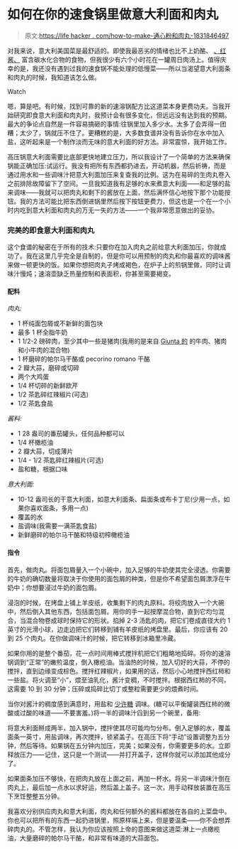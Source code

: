 # 如何在你的速食锅里做意大利面和肉丸

> 原文:[https://life hacker . com/how-to-make-通心粉和肉丸-1831846497](https://lifehacker.com/how-to-make-spaghetti-and-meatballs-in-your-instant-pot-1831846497)

对我来说，意大利美国菜是最舒适的。即使我最恶劣的情绪也比不上奶酪、 [、红酱、](https://lifehacker.com/make-tomato-sauce-in-your-instant-pot-with-just-two-ing-1828971840) 富含碳水化合物的食物，但我很少有六个小时花在一罐周日肉汤上。值得庆幸的是，我还没有遇到过我的速食锅不能处理的低慢菜——所以当渴望意大利面条和肉丸的时候，我知道该怎么做。

Watch

嗯，算是吧。有时候，找到可靠的新的速溶锅配方比这道菜本身更费功夫。当我开始研究即食意大利面和肉丸时，我预计会有很多变化，但远远没有达到我的预期。最大的争论点自然是一件容易搞砸的事情:往锅里加入多少水。太多了会弄得一团糟；太少了，锅就压不住了。更糟糕的是，大多数食谱并没有告诉你在水中加入盐，这听起来是一个制作淡而无味的意大利面的好方法。非常震惊，我开始工作。

高压锅意大利面需要比底部更快地建立压力，所以我设计了一个简单的方法来确保锅能正确加压:试运行。我没有把所有东西都扔进去，开动机器，然后祈祷，而是通过用水和一些调味汁把意大利面加压来复查我的比例。这为在易碎的生肉丸卷入之前排除故障留下了空间。一旦我知道我有足够的水来煮意大利面——和足够的盐来调味——我就可以把肉丸和剩下的酱放在上面，然后满怀信心地按下那个功能按钮。我的方法可能比把东西倒进锅里然后按下按钮更费力，但这也是一个在一个小时内吃到意大利面和肉丸的万无一失的方法——一个我非常愿意做出的妥协。

### **完美的即食意大利面和肉丸**

这个食谱的秘密在于所有的技术:只要你在加入肉丸之前给意大利面加压，你就成功了。我在这里几乎完全是自制的，但是你可以用预制的肉丸和你最喜欢的调味酱来做一顿更快的饭。如果你想把肉丸子烤成褐色，在炉子上的煎锅里做，同时让调味汁慢炖；速溶壶缺乏热量控制和表面积，你甚至需要褐变。

#### **配料**

*肉丸:*

*   1 杯纯面包屑或不新鲜的面包块
*   最多 1 杯全脂牛奶
*   1 1/2-2 磅碎肉，至少其中一些是猪肉(我用的是来自 [Giunta 的](https://giuntasprimeshop.com/) 的牛肉、猪肉和小牛肉的混合物)
*   1 杯磨碎的帕尔马干酪或 pecorino romano 干酪
*   2 瓣大蒜，磨碎或切碎
*   两个大鸡蛋
*   1/4 杯切碎的新鲜欧芹
*   1/2 茶匙碎红辣椒片(可选)
*   1/2 茶匙食盐

*酱料:*

*   1 28 盎司的番茄罐头，任何品种都可以
*   1/4 杯橄榄油
*   2 瓣大蒜，切成薄片
*   1/4 - 1/2 茶匙碎红辣椒片(可选)
*   盐和糖，根据口味

*意大利面:*

*   10-12 盎司长的干意大利面，如意大利面条、扁面条或布卡丁尼(少用一点，如果你喜欢面条，多用一点)
*   覆盖的水
*   盐调味(我需要一满茶匙食盐)
*   新鲜磨碎的帕尔马干酪和特级初榨橄榄油

#### **指令**

首先，做肉丸。将面包屑量入一个小碗中，加入足够的牛奶使其完全浸透。你需要的牛奶的确切数量将取决于你使用的面包屑的种类，但是你不希望面包屑漂浮在牛奶中；你想要浸过牛奶的面包屑。

浸泡的时候，在烤盘上铺上羊皮纸，收集剩下的肉丸原料。将绞肉放入一个大碗中，然后倒入其他东西，包括面包屑。用你的手一起按摩混合物，直到它均匀混合，当混合物卷成球时保持它的形状。掐掉 2-3 汤匙的肉，把它们卷成直径大约 1 英寸的光滑小球，边走边把它们转移到铺有羊皮纸的烤盘里。最后，你应该有 20 到 25 个肉丸。在你做调味汁的时候，把它转移到冰箱里冷藏。

如果你用的是整个番茄，花一点时间用棒式搅拌机把它们粗略地捣碎。将你的速溶锅调到“正常”的嫩煎温度，倒入橄榄油。当油热的时候，加入切好的大蒜，不停的搅拌，直到边缘变成棕色。搅拌红辣椒片，如果用的话，然后小心地搅拌西红柿和一些盐。将火调至“小”，煨至油乳化，酱汁变稠，不时搅拌。根据西红柿的不同，这需要 10 到 30 分钟；压碎或捣碎比切丁或整粒需要更少的煨煮时间。

当你对酱汁的稠度感到满意时，用盐和 [少许糖](https://lifehacker.com/use-sugar-to-improve-the-flavor-of-subpar-tomatoes-1826729730) 调味。(糖可以平衡罐装西红柿的微酸或过酸的味道——不要害羞。)将一半的调味汁舀到另一个碗里，备用:

将意大利面掰成两半，加入锅中，搅拌使其尽可能均匀分布。倒入足够的水，覆盖面条一英寸，用盐调味，再次搅拌，锁紧盖子。在高压下将“手动”设置调整为五分钟，然后等待。如果锅在五分钟内加压，完美；如果没有，你需要更多的水。立即释放压力——记住，这只是一个测试——并打开盖子，这样你就可以添加其他成分了。

如果面条加压不够快，在把肉丸放在上面之前，再加一杯水。将另一半调味汁倒在肉丸上，最后加一点水以求好运，然后盖上盖子。这一次，用手动释放装置在高压下烹饪整整五分钟。

我喜欢分别供应肉丸和意大利面，肉丸和任何额外的酱料都放在各自的上菜盘中。你也可以把所有的东西一起扔进锅里，照原样端上来，但是要温柔——你不会想弄碎肉丸的。不管怎样，我认为你应该按照上帝的意图来做这道菜:淋上一点橄榄油，大量磨碎的帕尔马干酪，和非常有味道的大蒜面包。